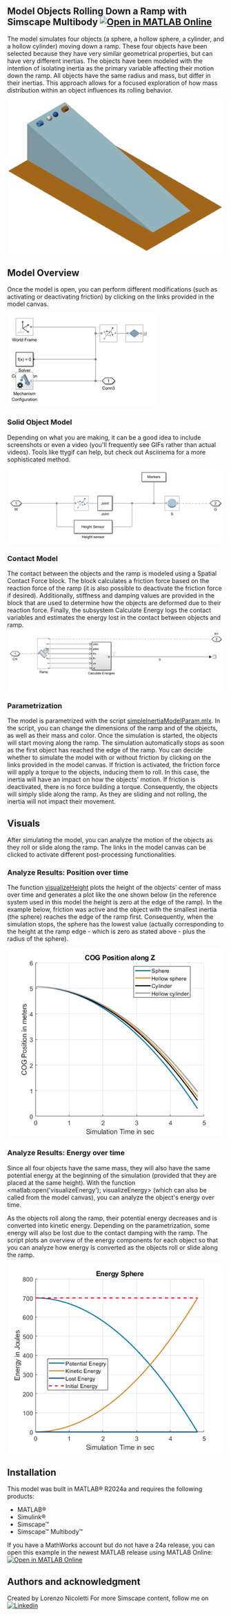 ## Model Objects Rolling Down a Ramp with Simscape Multibody [![Open in MATLAB Online](https://www.mathworks.com/images/responsive/global/open-in-matlab-online.svg)](https://matlab.mathworks.com/open/github/v1?repo=LorenzoNicoletti/Model-Objects-Rolling-Simscape-Multibody-)
The model simulates four objects (a sphere, a hollow sphere, a cylinder, and a hollow cylinder) moving down a ramp. These four objects have been selected because they have very similar geometrical properties, but can have very different inertias. The objects have been modeled with the intention of isolating inertia as the primary variable affecting their motion down the ramp. All objects have the same radius and mass, but differ in their inertias. This approach allows for a focused exploration of how mass distribution within an object influences its rolling behavior. 

![Model Overview](overview/html/modelISOImage.png)


## Model Overview
 Once the model is open, you can perform different modifications (such as activating or deactivating friction) by clicking on the links provided in the model canvas.

![Model Overview](overview/html/simpleInertiaModelOverview_01.png)

### Solid Object Model
Depending on what you are making, it can be a good idea to include screenshots or even a video (you'll frequently see GIFs rather than actual videos). Tools like ttygif can help, but check out Asciinema for a more sophisticated method.

![Solid Model](overview/html/simpleInertiaModelOverview_02.png)

### Contact Model
The contact between the objects and the ramp is modeled using a Spatial Contact Force block. The block calculates a friction force based on the reaction force of the ramp (it is also possible to deactivate the friction force if desired). Additionally, stiffness and damping values are provided in the block that are used to determine how the objects are deformed due to their reaction force. Finally, the subsystem Calculate Energy logs the contact variables and estimates the energy lost in the contact between objects and ramp.
![Contact Model](overview/html/simpleInertiaModelOverview_03.png)

### Parametrization
The model is parametrized with the script [simpleInertiaModelParam.mlx](scripts/simpleInertiaModelParam.mlx). In the script, you can change the dimensions of the ramp and of the objects, as well as their mass and color. Once the simulation is started, the objects will start moving along the ramp. The simulation automatically stops as soon as the first object has reached the edge of the ramp. You can decide whether to simulate the model with or without friction by clicking on the links provided in the model canvas. If friction is activated, the friction force will apply a torque to the objects, inducing them to roll. In this case, the inertia will have an impact on how the objects' motion. If friction is deactivated, there is no force building a torque. Consequently, the objects will simply slide along the ramp. As they are sliding and not rolling, the inertia will not impact their movement.

## Visuals
After simulating the model, you can analyze the motion of the objects as they roll or slide along the ramp. The links in the model canvas can be clicked to activate different post-processing functionalities.

### Analyze Results: Position over time
The function [visualizeHeight](scripts/visualizeHeight.m) plots the height of the objects' center of mass over time and generates a plot like the one shown below (in the reference system used in this model the height is zero at the edge of the ramp). In the example below, friction was active and the object with the smallest inertia (the sphere) reaches the edge of the ramp first. Consequently, when the simulation stops, the sphere has the lowest value (actually corresponding to the height at the ramp edge - which is zero as stated above - plus the radius of the sphere).

![Height over time](overview/html/simpleInertiaModelOverview_04.png)

### Analyze Results: Energy over time
Since all four objects have the same mass, they will also have the same potential energy at the beginning of the simulation (provided that they are placed at the same height). With the function <matlab:open('visualizeEnergy'); visualizeEnergy> (which can also be called from the model canvas), you can analyze the object's energy over time.

As the objects roll along the ramp, their potential energy decreases and is converted into kinetic energy. Depending on the parametrization, some energy will also be lost due to the contact damping with the ramp. The script plots an overview of the energy components for each object so that you can analyze how energy is converted as the objects roll or slide along the ramp.

![Energy over time](overview/html/simpleInertiaModelOverview_05.png)

## Installation
This model was built in MATLAB&reg; R2024a and requires the following products:
- MATLAB&reg;
- Simulink&reg;
- Simscape&trade;
- Simscape&trade; Multibody&trade;
  
If you have a MathWorks account but do not have a 24a release, you can open this example in the newest MATLAB release using MATLAB Online: [![Open in MATLAB Online](https://www.mathworks.com/images/responsive/global/open-in-matlab-online.svg)](https://matlab.mathworks.com/open/github/v1?repo=LorenzoNicoletti/Model-Objects-Rolling-Simscape-Multibody-)

## Authors and acknowledgment
Created by Lorenzo Nicoletti
For more Simscape content, follow me on [![Linkedin](https://i.sstatic.net/gVE0j.png)](https://www.linkedin.com/in/lorenzonicolettiphd/)

